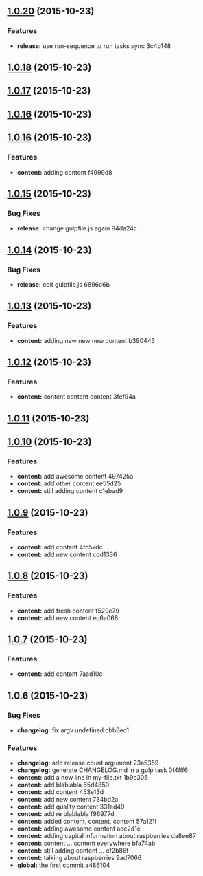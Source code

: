 <a name="1.0.20"></a>
## [1.0.20](//compare/1.0.19...v1.0.20) (2015-10-23)


### Features

* **release:** use run-sequence to run tasks sync 3c4b148



<a name="1.0.18"></a>
## [1.0.18](//compare/1.0.19...v1.0.18) (2015-10-23)




<a name="1.0.17"></a>
## [1.0.17](//compare/1.0.18...v1.0.17) (2015-10-23)




<a name="1.0.16"></a>
## [1.0.16](//compare/1.0.17...v1.0.16) (2015-10-23)




<a name="1.0.16"></a>
## [1.0.16](//compare/1.0.15...v1.0.16) (2015-10-23)


### Features

* **content:** adding content f4999d8



<a name="1.0.15"></a>
## [1.0.15](//compare/1.0.14...v1.0.15) (2015-10-23)


### Bug Fixes

* **release:** change gulpfile.js again 94da24c



<a name="1.0.14"></a>
## [1.0.14](//compare/1.0.13...v1.0.14) (2015-10-23)


### Bug Fixes

* **release:** edit gulpfile.js 6896c6b



<a name="1.0.13"></a>
## [1.0.13](//compare/1.0.12...v1.0.13) (2015-10-23)


### Features

* **content:** adding new new new content b390443



<a name="1.0.12"></a>
## [1.0.12](//compare/1.0.11...v1.0.12) (2015-10-23)


### Features

* **content:** content content content 3fef94a



<a name="1.0.11"></a>
## [1.0.11](//compare/1.0.11...v1.0.11) (2015-10-23)




<a name="1.0.10"></a>
## [1.0.10](//compare/1.0.9...v1.0.10) (2015-10-23)


### Features

* **content:** add awesome content 497425a
* **content:** add other content ee55d25
* **content:** still adding content c1ebad9



<a name="1.0.9"></a>
## [1.0.9](//compare/v1.0.8...v1.0.9) (2015-10-23)


### Features

* **content:** add content 4fd57dc
* **content:** add new content ccd1336



<a name="1.0.8"></a>
## [1.0.8](//compare/v1.0.7...v1.0.8) (2015-10-23)


### Features

* **content:** add fresh content f529e79
* **content:** add new content ec6a068



<a name="1.0.7"></a>
## [1.0.7](//compare/v1.0.6...v1.0.7) (2015-10-23)


### Features

* **content:** add content 7aad10c



<a name="1.0.6"></a>
## 1.0.6 (2015-10-23)


### Bug Fixes

* **changelog:** fix argv undefined cbb8ec1

### Features

* **changelog:** add release count argument 23a5359
* **changelog:** generate CHANGELOG.md in a gulp task 0f4fff6
* **content:** add a new line in my-file.txt 1b9c305
* **content:** add blablabla 65d4850
* **content:** add content 453e13d
* **content:** add new content 734bd2a
* **content:** add quality content 331ad49
* **content:** add re blablabla f96977d
* **content:** added content, content, content 57a121f
* **content:** adding awesome content ace2d1c
* **content:** adding capital information about raspberries da8ee87
* **content:** content ... content everywhere bfa74ab
* **content:** still adding content ... cf2b86f
* **content:** talking about raspberries 9ad7066
* **global:** the first commit a486104







